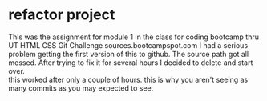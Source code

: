 # refactor project

This was the assignment for module 1 in the class for coding bootcamp thru UT HTML CSS Git Challenge sources.bootcampspot.com
I had a serious problem getting the first version of this to github.
The source path got all messed.
After trying to fix it for several hours I decided to delete and start over.  
this worked after only a couple of hours.
this is why you aren't seeing as many commits as you may expected to see.
